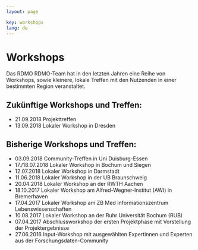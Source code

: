 ```yaml
---
layout: page

key: workshops
lang: de
---
```


Workshops
=========

Das RDMO RDMO-Team hat in den letzten Jahren eine Reihe von Workshops, sowie kleinere, lokale Treffen mit den Nutzenden in einer bestimmten Region veranstaltet.


Zukünftige Workshops und Treffen:
---------------------------------

* 21.09.2018 Projekttreffen
* 13.09.2018 Lokaler Workshop in Dresden

Bisherige Workshops und Treffen:
--------------------------------

* 03.09.2018 Community-Treffen in Uni Duisburg-Essen
* 17./18.07.2018 Lokaler Workshop in Bochum und Siegen
* 12.07.2018 Lokaler Workshop in Darmstadt
* 11.06.2018 Lokaler Workshop in der UB Braunschweig
* 20.04.2018 Lokaler Workshop an der RWTH Aachen
* 18.10.2017 Lokaler Workshop am Alfred-Wegner-Institut (AWI) in Bremerhaven
* 17.04.2017 Lokaler Workshop am ZB Med Informationszentrum Lebenswissenschaften
* 10.08.2017 Lokaler Workshop an der Ruhr Universität Bochum (RUB)
* 07.04.2017 Abschlussworkshop der ersten Projektphase mit Vorstellung der Projektergebnisse
* 27.06.2016 Input-Workshop mit ausgewählten Expertinnen und Experten aus der Forschungsdaten-Community
